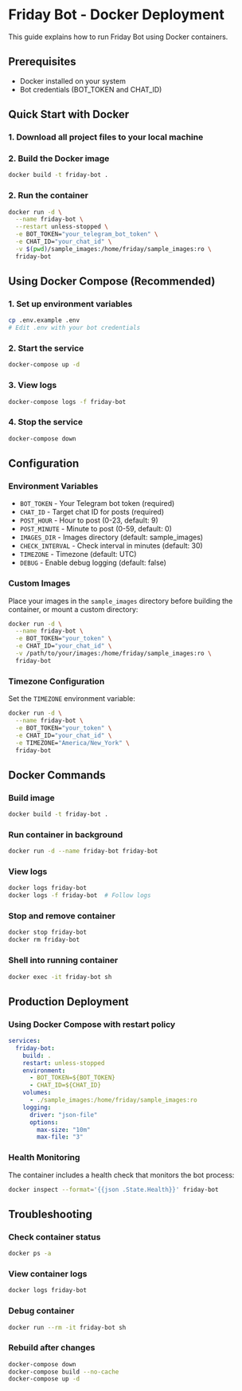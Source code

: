# Friday Bot - Docker Deployment

This guide explains how to run Friday Bot using Docker containers.

## Prerequisites

- Docker installed on your system
- Bot credentials (BOT_TOKEN and CHAT_ID)

## Quick Start with Docker

### 1. Download all project files to your local machine

### 2. Build the Docker image
```bash
docker build -t friday-bot .
```

### 2. Run the container
```bash
docker run -d \
  --name friday-bot \
  --restart unless-stopped \
  -e BOT_TOKEN="your_telegram_bot_token" \
  -e CHAT_ID="your_chat_id" \
  -v $(pwd)/sample_images:/home/friday/sample_images:ro \
  friday-bot
```

## Using Docker Compose (Recommended)

### 1. Set up environment variables
```bash
cp .env.example .env
# Edit .env with your bot credentials
```

### 2. Start the service
```bash
docker-compose up -d
```

### 3. View logs
```bash
docker-compose logs -f friday-bot
```

### 4. Stop the service
```bash
docker-compose down
```

## Configuration

### Environment Variables
- `BOT_TOKEN` - Your Telegram bot token (required)
- `CHAT_ID` - Target chat ID for posts (required)
- `POST_HOUR` - Hour to post (0-23, default: 9)
- `POST_MINUTE` - Minute to post (0-59, default: 0)
- `IMAGES_DIR` - Images directory (default: sample_images)
- `CHECK_INTERVAL` - Check interval in minutes (default: 30)
- `TIMEZONE` - Timezone (default: UTC)
- `DEBUG` - Enable debug logging (default: false)

### Custom Images
Place your images in the `sample_images` directory before building the container, or mount a custom directory:

```bash
docker run -d \
  --name friday-bot \
  -e BOT_TOKEN="your_token" \
  -e CHAT_ID="your_chat_id" \
  -v /path/to/your/images:/home/friday/sample_images:ro \
  friday-bot
```

### Timezone Configuration
Set the `TIMEZONE` environment variable:
```bash
docker run -d \
  --name friday-bot \
  -e BOT_TOKEN="your_token" \
  -e CHAT_ID="your_chat_id" \
  -e TIMEZONE="America/New_York" \
  friday-bot
```

## Docker Commands

### Build image
```bash
docker build -t friday-bot .
```

### Run container in background
```bash
docker run -d --name friday-bot friday-bot
```

### View logs
```bash
docker logs friday-bot
docker logs -f friday-bot  # Follow logs
```

### Stop and remove container
```bash
docker stop friday-bot
docker rm friday-bot
```

### Shell into running container
```bash
docker exec -it friday-bot sh
```

## Production Deployment

### Using Docker Compose with restart policy
```yaml
services:
  friday-bot:
    build: .
    restart: unless-stopped
    environment:
      - BOT_TOKEN=${BOT_TOKEN}
      - CHAT_ID=${CHAT_ID}
    volumes:
      - ./sample_images:/home/friday/sample_images:ro
    logging:
      driver: "json-file"
      options:
        max-size: "10m"
        max-file: "3"
```

### Health Monitoring
The container includes a health check that monitors the bot process:
```bash
docker inspect --format='{{json .State.Health}}' friday-bot
```

## Troubleshooting

### Check container status
```bash
docker ps -a
```

### View container logs
```bash
docker logs friday-bot
```

### Debug container
```bash
docker run --rm -it friday-bot sh
```

### Rebuild after changes
```bash
docker-compose down
docker-compose build --no-cache
docker-compose up -d
```